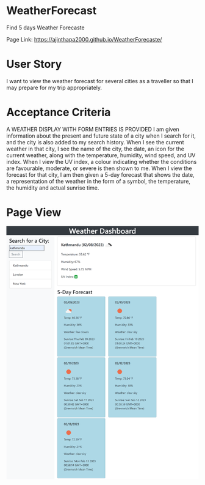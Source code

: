 # WeatherForecast
Find 5 days Weather Forecaste

Page Link: https://ajinthapa2000.github.io/WeatherForecaste/

# User Story

I want to view the weather forecast for several cities as a traveller so that I may prepare for my trip appropriately.

# Acceptance Criteria

A WEATHER DISPLAY WITH FORM ENTRIES IS PROVIDED
I am given information about the present and future state of a city when I search for it, and the city is also added to my search history.
When I see the current weather in that city, I see the name of the city, the date, an icon for the current weather, along with the temperature, humidity, wind speed, and UV index.
When I view the UV index, a colour indicating whether the conditions are favourable, moderate, or severe is then shown to me.
When I view the forecast for that city, I am then given a 5-day forecast that shows the date, a representation of the weather in the form of a symbol, the temperature, the humidity and actual sunrise time.

# Page View
![](image/weatherImage.png)



